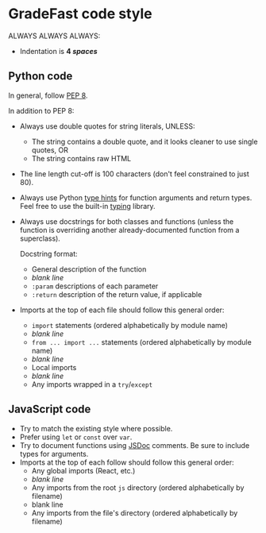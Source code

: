 # GradeFast code style

ALWAYS ALWAYS ALWAYS:
- Indentation is **4 *spaces***

## Python code

In general, follow [PEP 8](https://www.python.org/dev/peps/pep-0008/).

In addition to PEP 8:

- Always use double quotes for string literals, UNLESS:
    - The string contains a double quote, and it looks cleaner to use single quotes, OR
    - The string contains raw HTML

- The line length cut-off is 100 characters (don't feel constrained to just 80).

- Always use Python [type hints](https://www.python.org/dev/peps/pep-0484/) for function arguments
  and return types. Feel free to use the built-in
  [typing](https://docs.python.org/3/library/typing.html) library.

- Always use docstrings for both classes and functions (unless the function is overriding another
  already-documented function from a superclass).

  Docstring format:
    - General description of the function
    - *blank line*
    - `:param` descriptions of each parameter
    - `:return` description of the return value, if applicable

- Imports at the top of each file should follow this general order:
    - `import` statements (ordered alphabetically by module name)
    - *blank line*
    - `from ... import ...` statements (ordered alphabetically by module name)
    - *blank line*
    - Local imports
    - *blank line*
    - Any imports wrapped in a `try`/`except`

## JavaScript code

- Try to match the existing style where possible.
- Prefer using `let` or `const` over `var`.
- Try to document functions using [JSDoc](http://usejsdoc.org/) comments. Be sure to include types
  for arguments.
- Imports at the top of each follow should follow this general order:
    - Any global imports (React, etc.)
    - *blank line*
    - Any imports from the root `js` directory (ordered alphabetically by filename)
    - blank line
    - Any imports from the file's directory (ordered alphabetically by filename)
